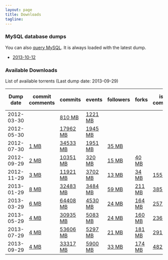 ```yaml
---
layout: page
title: Downloads 
tagline: 
---
```


### MySQL database dumps 

You can also [query MySQL](/dblite). It is always loaded with the latest
dump.

* [2013-10-12](/downloads/mysql-2013-10-12.sql.gz)

### Available Downloads
List of available torrents (Last dump date: 2013-09-29)
<table class="table table-hover table-condensed">
<thead>
<tr>
<th>Dump date</th>
<th>commit comments</th>
<th>commits</th>
<th>events</th>
<th>followers</th>
<th>forks</th>
<th>issue comments</th>
<th>issue events</th>
<th>issues</th>
<th>org members</th>
<th>pull request comments</th>
<th>pull requests</th>
<th>repo collaborators</th>
<th>repo labels</th>
<th>repos</th>
<th>users</th>
<th>watchers</th>
</tr>
</thead>
<tbody>
<tr>
<td>2012-03-30</td>
<td>
</td>
<td>
<a href="http://ghtorrent.org/downloads/commits-dump.2012-03-30.tar.gz">810 MB</a>
</td>
<td>
<a href="http://ghtorrent.org/downloads/events-dump.2012-03-30.tar.gz">1221 MB</a>
</td>
<td>
</td>
<td>
</td>
<td>
</td>
<td>
</td>
<td>
</td>
<td>
</td>
<td>
</td>
<td>
</td>
<td>
</td>
<td>
</td>
<td>
</td>
<td>
</td>
<td>
</td>
</tr>
<tr>
<td>2012-05-30</td>
<td>
</td>
<td>
<a href="http://ghtorrent.org/downloads/commits-dump.2012-05-30.tar.gz">17962 MB</a>
</td>
<td>
<a href="http://ghtorrent.org/downloads/events-dump.2012-05-30.tar.gz">1945 MB</a>
</td>
<td>
</td>
<td>
</td>
<td>
</td>
<td>
</td>
<td>
</td>
<td>
</td>
<td>
</td>
<td>
</td>
<td>
</td>
<td>
</td>
<td>
</td>
<td>
</td>
<td>
</td>
</tr>
<tr>
<td>2012-07-30</td>
<td>
<a href="http://ghtorrent.org/downloads/commit_comments-dump.2012-07-30.tar.gz">1 MB</a>
</td>
<td>
<a href="http://ghtorrent.org/downloads/commits-dump.2012-07-30.tar.gz">34533 MB</a>
</td>
<td>
<a href="http://ghtorrent.org/downloads/events-dump.2012-07-30.tar.gz">1951 MB</a>
</td>
<td>
<a href="http://ghtorrent.org/downloads/followers-dump.2012-07-30.tar.gz">35 MB</a>
</td>
<td>
</td>
<td>
</td>
<td>
</td>
<td>
</td>
<td>
</td>
<td>
</td>
<td>
</td>
<td>
</td>
<td>
</td>
<td>
<a href="http://ghtorrent.org/downloads/repos-dump.2012-07-30.tar.gz">18 MB</a>
</td>
<td>
<a href="http://ghtorrent.org/downloads/users-dump.2012-07-30.tar.gz">29 MB</a>
</td>
<td>
</td>
</tr>
<tr>
<td>2012-09-29</td>
<td>
<a href="http://ghtorrent.org/downloads/commit_comments-dump.2012-09-29.tar.gz">2 MB</a>
</td>
<td>
<a href="http://ghtorrent.org/downloads/commits-dump.2012-09-29.tar.gz">10351 MB</a>
</td>
<td>
<a href="http://ghtorrent.org/downloads/events-dump.2012-09-29.tar.gz">320 MB</a>
</td>
<td>
<a href="http://ghtorrent.org/downloads/followers-dump.2012-09-29.tar.gz">15 MB</a>
</td>
<td>
<a href="http://ghtorrent.org/downloads/forks-dump.2012-09-29.tar.gz">40 MB</a>
</td>
<td>
</td>
<td>
</td>
<td>
</td>
<td>
<a href="http://ghtorrent.org/downloads/org_members-dump.2012-09-29.tar.gz">1 MB</a>
</td>
<td>
</td>
<td>
<a href="http://ghtorrent.org/downloads/pull_requests-dump.2012-09-29.tar.gz">8 MB</a>
</td>
<td>
<a href="http://ghtorrent.org/downloads/repo_collaborators-dump.2012-09-29.tar.gz">11 MB</a>
</td>
<td>
</td>
<td>
<a href="http://ghtorrent.org/downloads/repos-dump.2012-09-29.tar.gz">34 MB</a>
</td>
<td>
<a href="http://ghtorrent.org/downloads/users-dump.2012-09-29.tar.gz">16 MB</a>
</td>
<td>
<a href="http://ghtorrent.org/downloads/watchers-dump.2012-09-29.tar.gz">194 MB</a>
</td>
</tr>
<tr>
<td>2012-11-29</td>
<td>
<a href="http://ghtorrent.org/downloads/commit_comments-dump.2012-11-29.tar.gz">3 MB</a>
</td>
<td>
<a href="http://ghtorrent.org/downloads/commits-dump.2012-11-29.tar.gz">11921 MB</a>
</td>
<td>
<a href="http://ghtorrent.org/downloads/events-dump.2012-11-29.tar.gz">3702 MB</a>
</td>
<td>
<a href="http://ghtorrent.org/downloads/followers-dump.2012-11-29.tar.gz">13 MB</a>
</td>
<td>
<a href="http://ghtorrent.org/downloads/forks-dump.2012-11-29.tar.gz">34 MB</a>
</td>
<td>
<a href="http://ghtorrent.org/downloads/issue_comments-dump.2012-11-29.tar.gz">155 MB</a>
</td>
<td>
<a href="http://ghtorrent.org/downloads/issue_events-dump.2012-11-29.tar.gz">84 MB</a>
</td>
<td>
<a href="http://ghtorrent.org/downloads/issues-dump.2012-11-29.tar.gz">331 MB</a>
</td>
<td>
</td>
<td>
</td>
<td>
<a href="http://ghtorrent.org/downloads/pull_requests-dump.2012-11-29.tar.gz">8 MB</a>
</td>
<td>
<a href="http://ghtorrent.org/downloads/repo_collaborators-dump.2012-11-29.tar.gz">14 MB</a>
</td>
<td>
</td>
<td>
<a href="http://ghtorrent.org/downloads/repos-dump.2012-11-29.tar.gz">60 MB</a>
</td>
<td>
<a href="http://ghtorrent.org/downloads/users-dump.2012-11-29.tar.gz">7 MB</a>
</td>
<td>
<a href="http://ghtorrent.org/downloads/watchers-dump.2012-11-29.tar.gz">132 MB</a>
</td>
</tr>
<tr>
<td>2013-01-29</td>
<td>
<a href="http://ghtorrent.org/downloads/commit_comments-dump.2013-01-29.tar.gz">8 MB</a>
</td>
<td>
<a href="http://ghtorrent.org/downloads/commits-dump.2013-01-29.tar.gz">32483 MB</a>
</td>
<td>
<a href="http://ghtorrent.org/downloads/events-dump.2013-01-29.tar.gz">3484 MB</a>
</td>
<td>
<a href="http://ghtorrent.org/downloads/followers-dump.2013-01-29.tar.gz">59 MB</a>
</td>
<td>
<a href="http://ghtorrent.org/downloads/forks-dump.2013-01-29.tar.gz">211 MB</a>
</td>
<td>
<a href="http://ghtorrent.org/downloads/issue_comments-dump.2013-01-29.tar.gz">385 MB</a>
</td>
<td>
<a href="http://ghtorrent.org/downloads/issue_events-dump.2013-01-29.tar.gz">172 MB</a>
</td>
<td>
<a href="http://ghtorrent.org/downloads/issues-dump.2013-01-29.tar.gz">328 MB</a>
</td>
<td>
</td>
<td>
</td>
<td>
<a href="http://ghtorrent.org/downloads/pull_requests-dump.2013-01-29.tar.gz">49 MB</a>
</td>
<td>
<a href="http://ghtorrent.org/downloads/repo_collaborators-dump.2013-01-29.tar.gz">70 MB</a>
</td>
<td>
</td>
<td>
<a href="http://ghtorrent.org/downloads/repos-dump.2013-01-29.tar.gz">617 MB</a>
</td>
<td>
<a href="http://ghtorrent.org/downloads/users-dump.2013-01-29.tar.gz">40 MB</a>
</td>
<td>
<a href="http://ghtorrent.org/downloads/watchers-dump.2013-01-29.tar.gz">256 MB</a>
</td>
</tr>
<tr>
<td>2013-03-29</td>
<td>
<a href="http://ghtorrent.org/downloads/commit_comments-dump.2013-03-29.tar.gz">6 MB</a>
</td>
<td>
<a href="http://ghtorrent.org/downloads/commits-dump.2013-03-29.tar.gz">64408 MB</a>
</td>
<td>
<a href="http://ghtorrent.org/downloads/events-dump.2013-03-29.tar.gz">4530 MB</a>
</td>
<td>
<a href="http://ghtorrent.org/downloads/followers-dump.2013-03-29.tar.gz">24 MB</a>
</td>
<td>
<a href="http://ghtorrent.org/downloads/forks-dump.2013-03-29.tar.gz">164 MB</a>
</td>
<td>
<a href="http://ghtorrent.org/downloads/issue_comments-dump.2013-03-29.tar.gz">257 MB</a>
</td>
<td>
<a href="http://ghtorrent.org/downloads/issue_events-dump.2013-03-29.tar.gz">54 MB</a>
</td>
<td>
<a href="http://ghtorrent.org/downloads/issues-dump.2013-03-29.tar.gz">219 MB</a>
</td>
<td>
</td>
<td>
<a href="http://ghtorrent.org/downloads/pull_request_comments-dump.2013-03-29.tar.gz">22 MB</a>
</td>
<td>
<a href="http://ghtorrent.org/downloads/pull_requests-dump.2013-03-29.tar.gz">458 MB</a>
</td>
<td>
<a href="http://ghtorrent.org/downloads/repo_collaborators-dump.2013-03-29.tar.gz">12 MB</a>
</td>
<td>
</td>
<td>
<a href="http://ghtorrent.org/downloads/repos-dump.2013-03-29.tar.gz">1254 MB</a>
</td>
<td>
<a href="http://ghtorrent.org/downloads/users-dump.2013-03-29.tar.gz">32 MB</a>
</td>
<td>
<a href="http://ghtorrent.org/downloads/watchers-dump.2013-03-29.tar.gz">74 MB</a>
</td>
</tr>
<tr>
<td>2013-05-29</td>
<td>
<a href="http://ghtorrent.org/downloads/commit_comments-dump.2013-05-29.tar.gz">4 MB</a>
</td>
<td>
<a href="http://ghtorrent.org/downloads/commits-dump.2013-05-29.tar.gz">30935 MB</a>
</td>
<td>
<a href="http://ghtorrent.org/downloads/events-dump.2013-05-29.tar.gz">5083 MB</a>
</td>
<td>
<a href="http://ghtorrent.org/downloads/followers-dump.2013-05-29.tar.gz">24 MB</a>
</td>
<td>
<a href="http://ghtorrent.org/downloads/forks-dump.2013-05-29.tar.gz">160 MB</a>
</td>
<td>
<a href="http://ghtorrent.org/downloads/issue_comments-dump.2013-05-29.tar.gz">236 MB</a>
</td>
<td>
<a href="http://ghtorrent.org/downloads/issue_events-dump.2013-05-29.tar.gz">57 MB</a>
</td>
<td>
<a href="http://ghtorrent.org/downloads/issues-dump.2013-05-29.tar.gz">221 MB</a>
</td>
<td>
</td>
<td>
<a href="http://ghtorrent.org/downloads/pull_request_comments-dump.2013-05-29.tar.gz">6 MB</a>
</td>
<td>
<a href="http://ghtorrent.org/downloads/pull_requests-dump.2013-05-29.tar.gz">189 MB</a>
</td>
<td>
<a href="http://ghtorrent.org/downloads/repo_collaborators-dump.2013-05-29.tar.gz">12 MB</a>
</td>
<td>
</td>
<td>
<a href="http://ghtorrent.org/downloads/repos-dump.2013-05-29.tar.gz">492 MB</a>
</td>
<td>
<a href="http://ghtorrent.org/downloads/users-dump.2013-05-29.tar.gz">26 MB</a>
</td>
<td>
<a href="http://ghtorrent.org/downloads/watchers-dump.2013-05-29.tar.gz">68 MB</a>
</td>
</tr>
<tr>
<td>2013-07-29</td>
<td>
<a href="http://ghtorrent.org/downloads/commit_comments-dump.2013-07-29.tar.gz">4 MB</a>
</td>
<td>
<a href="http://ghtorrent.org/downloads/commits-dump.2013-07-29.tar.gz">53606 MB</a>
</td>
<td>
<a href="http://ghtorrent.org/downloads/events-dump.2013-07-29.tar.gz">5297 MB</a>
</td>
<td>
<a href="http://ghtorrent.org/downloads/followers-dump.2013-07-29.tar.gz">21 MB</a>
</td>
<td>
<a href="http://ghtorrent.org/downloads/forks-dump.2013-07-29.tar.gz">181 MB</a>
</td>
<td>
<a href="http://ghtorrent.org/downloads/issue_comments-dump.2013-07-29.tar.gz">291 MB</a>
</td>
<td>
<a href="http://ghtorrent.org/downloads/issue_events-dump.2013-07-29.tar.gz">60 MB</a>
</td>
<td>
<a href="http://ghtorrent.org/downloads/issues-dump.2013-07-29.tar.gz">233 MB</a>
</td>
<td>
</td>
<td>
<a href="http://ghtorrent.org/downloads/pull_request_comments-dump.2013-07-29.tar.gz">238 MB</a>
</td>
<td>
<a href="http://ghtorrent.org/downloads/pull_requests-dump.2013-07-29.tar.gz">245 MB</a>
</td>
<td>
<a href="http://ghtorrent.org/downloads/repo_collaborators-dump.2013-07-29.tar.gz">9 MB</a>
</td>
<td>
<a href="http://ghtorrent.org/downloads/repo_labels-dump.2013-07-29.tar.gz">7 MB</a>
</td>
<td>
<a href="http://ghtorrent.org/downloads/repos-dump.2013-07-29.tar.gz">586 MB</a>
</td>
<td>
<a href="http://ghtorrent.org/downloads/users-dump.2013-07-29.tar.gz">29 MB</a>
</td>
<td>
<a href="http://ghtorrent.org/downloads/watchers-dump.2013-07-29.tar.gz">75 MB</a>
</td>
</tr>
<tr>
<td>2013-09-29</td>
<td>
<a href="http://ghtorrent.org/downloads/commit_comments-dump.2013-09-29.tar.gz">4 MB</a>
</td>
<td>
<a href="http://ghtorrent.org/downloads/commits-dump.2013-09-29.tar.gz">33317 MB</a>
</td>
<td>
<a href="http://ghtorrent.org/downloads/events-dump.2013-09-29.tar.gz">5900 MB</a>
</td>
<td>
<a href="http://ghtorrent.org/downloads/followers-dump.2013-09-29.tar.gz">33 MB</a>
</td>
<td>
<a href="http://ghtorrent.org/downloads/forks-dump.2013-09-29.tar.gz">174 MB</a>
</td>
<td>
<a href="http://ghtorrent.org/downloads/issue_comments-dump.2013-09-29.tar.gz">482 MB</a>
</td>
<td>
<a href="http://ghtorrent.org/downloads/issue_events-dump.2013-09-29.tar.gz">67 MB</a>
</td>
<td>
<a href="http://ghtorrent.org/downloads/issues-dump.2013-09-29.tar.gz">246 MB</a>
</td>
<td>
</td>
<td>
<a href="http://ghtorrent.org/downloads/pull_request_comments-dump.2013-09-29.tar.gz">84 MB</a>
</td>
<td>
<a href="http://ghtorrent.org/downloads/pull_requests-dump.2013-09-29.tar.gz">880 MB</a>
</td>
<td>
<a href="http://ghtorrent.org/downloads/repo_collaborators-dump.2013-09-29.tar.gz">11 MB</a>
</td>
<td>
<a href="http://ghtorrent.org/downloads/repo_labels-dump.2013-09-29.tar.gz">1 MB</a>
</td>
<td>
<a href="http://ghtorrent.org/downloads/repos-dump.2013-09-29.tar.gz">530 MB</a>
</td>
<td>
<a href="http://ghtorrent.org/downloads/users-dump.2013-09-29.tar.gz">26 MB</a>
</td>
<td>
<a href="http://ghtorrent.org/downloads/watchers-dump.2013-09-29.tar.gz">67 MB</a>
</td>
</tr>
</tbody>
</table>
